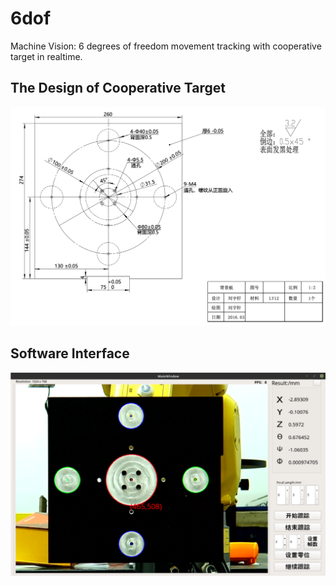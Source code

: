 # 6dof

Machine Vision: 6 degrees of freedom movement tracking with cooperative target in realtime.

## The Design of Cooperative Target

![img.png](img.png)

## Software Interface

![Picture1.png](assets%2FPicture1.png)

